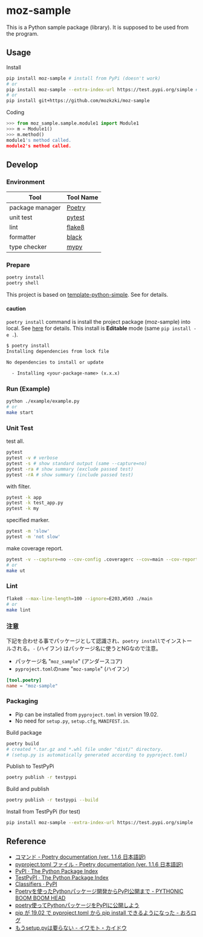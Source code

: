 # moz-sample

This is a Python sample package (library). It is supposed to be used from the program.

## Usage

Install

```sh
pip install moz-sample # install from PyPi (doesn't work)
# or
pip install moz-sample --extra-index-url https://test.pypi.org/simple # install from TestPyPi
# or
pip install git+https://github.com/mozkzki/moz-sample
```

Coding

```python
>>> from moz_sample.sample.module1 import Module1
>>> m = Module1()
>>> m.method()
module1's method called.
module2's method called.
```

## Develop

### Environment

| Tool | Tool Name |
|--|--|
| package manager | [Poetry](https://python-poetry.org/) |
| unit test | [pytest](https://docs.pytest.org/en/6.2.x/) |
| lint | [flake8](https://flake8.pycqa.org/en/latest/) |
| formatter | [black](https://github.com/psf/black) |
| type checker | [mypy](https://mypy.readthedocs.io/en/stable/) |

### Prepare

```sh
poetry install
poetry shell
```

This project is based on [template-python-simple](https://github.com/mozkzki/template-python-simple). See for details.

#### caution

`poetry install` command is install the project package (moz-sample) into local. See [here](https://cocoatomo.github.io/poetry-ja/cli/#install) for details. This install is **Editable** mode (same `pip install -e .`).

```txt
$ poetry install
Installing dependencies from lock file

No dependencies to install or update

  - Installing <your-package-name> (x.x.x)
```

### Run (Example)

```sh
python ./example/example.py
# or
make start
```

### Unit Test

test all.

```sh
pytest
pytest -v # verbose
pytest -s # show standard output (same --capture=no)
pytest -ra # show summary (exclude passed test)
pytest -rA # show summary (include passed test)
```

with filter.

```sh
pytest -k app
pytest -k test_app.py
pytest -k my
```

specified marker.

```sh
pytest -m 'slow'
pytest -m 'not slow'
```

make coverage report.

```sh
pytest -v --capture=no --cov-config .coveragerc --cov=main --cov-report=xml --cov-report=term-missing .
# or
make ut
```

### Lint

```sh
flake8 --max-line-length=100 --ignore=E203,W503 ./main
# or
make lint
```

### 注意

下記を合わせる事でパッケージとして認識され、`poetry install`でインストールされる。`-` (ハイフン) はパッケージ名に使うとNGなので注意。

- パッケージ名 "`moz_sample`" (アンダースコア)
- `pyproject.toml`の`name` "`moz-sample`" (ハイフン)

```toml
[tool.poetry]
name = "moz-sample"
```

### Packaging

- Pip can be installed from `pyproject.toml` in version 19.02.
- No need for `setup.py`, `setup.cfg`, `MANIFEST.in`.

Build package

```sh
poetry build
# created *.tar.gz and *.whl file under "dist/" directory.
# (setup.py is automatically generated according to pyproject.toml) 
```

Publish to TestPyPi

```sh
poetry publish -r testpypi
```

Build and publish

```sh
poetry publish -r testpypi --build
```

Install from TestPyPi (for test)

```sh
pip install moz-sample --extra-index-url https://test.pypi.org/simple
```

## Reference

- [コマンド - Poetry documentation (ver. 1.1.6 日本語訳)](https://cocoatomo.github.io/poetry-ja/cli/#install)
- [pyproject.toml ファイル - Poetry documentation (ver. 1.1.6 日本語訳)](https://cocoatomo.github.io/poetry-ja/pyproject/)
- [PyPI · The Python Package Index](https://pypi.org/)
- [TestPyPI · The Python Package Index](https://test.pypi.org/)
- [Classifiers · PyPI](https://pypi.org/classifiers/)
- [Poetryを使ったPythonパッケージ開発からPyPI公開まで - PYTHONIC BOOM BOOM HEAD](https://kk6.hateblo.jp/entry/2018/12/20/124151#f-124e5f32)
- [poetry使ってPythonパッケージをPyPIに公開しよう](https://jimaru.blog/programming/python/poetry/)
- [pip が 19.02 で pyproject.toml から pip install できるようになった - おろログ](https://orolog.hatenablog.jp/entry/2019/03/24/223531)
- [もうsetup.pyは要らない - イワモト・カイドウ](https://scrapbox.io/odiak/%E3%82%82%E3%81%86setup.py%E3%81%AF%E8%A6%81%E3%82%89%E3%81%AA%E3%81%84)
